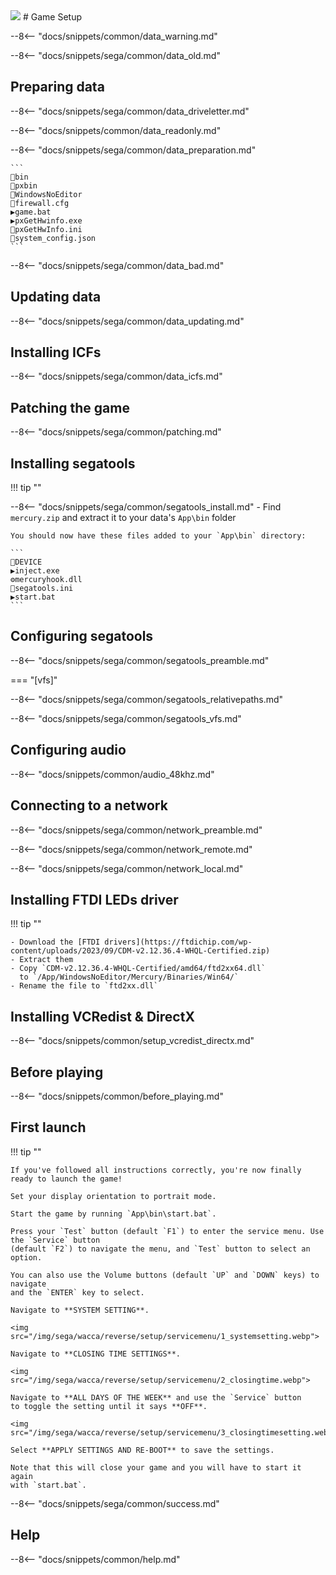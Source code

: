 <img class="header-logo" src="/img/sega/wacca/reverse/logo.webp">
# Game Setup

--8<-- "docs/snippets/common/data_warning.md"

--8<-- "docs/snippets/sega/common/data_old.md"

## Preparing data

--8<-- "docs/snippets/sega/common/data_driveletter.md"

--8<-- "docs/snippets/common/data_readonly.md"

--8<-- "docs/snippets/sega/common/data_preparation.md"

    ```
    📂bin
    📂pxbin
    📂WindowsNoEditor
    📄firewall.cfg
    ▶️game.bat
    ▶️pxGetHwinfo.exe
    📝pxGetHwInfo.ini
    📄system_config.json
    ```

--8<-- "docs/snippets/sega/common/data_bad.md"

## Updating data

--8<-- "docs/snippets/sega/common/data_updating.md"

## Installing ICFs

--8<-- "docs/snippets/sega/common/data_icfs.md"

## Patching the game

--8<-- "docs/snippets/sega/common/patching.md"

## Installing segatools

!!! tip ""

--8<-- "docs/snippets/sega/common/segatools_install.md"
    - Find `mercury.zip` and extract it to your data's `App\bin` folder

    You should now have these files added to your `App\bin` directory:

    ```
    📂DEVICE
    ▶️inject.exe
    ⚙️mercuryhook.dll
    📝segatools.ini
    ▶️start.bat
    ```

## Configuring segatools

--8<-- "docs/snippets/sega/common/segatools_preamble.md"

=== "[vfs]"

--8<-- "docs/snippets/sega/common/segatools_relativepaths.md"

--8<-- "docs/snippets/sega/common/segatools_vfs.md"

## Configuring audio

--8<-- "docs/snippets/common/audio_48khz.md"

## Connecting to a network

--8<-- "docs/snippets/sega/common/network_preamble.md"

--8<-- "docs/snippets/sega/common/network_remote.md"

--8<-- "docs/snippets/sega/common/network_local.md"

## Installing FTDI LEDs driver

!!! tip ""

    - Download the [FTDI drivers](https://ftdichip.com/wp-content/uploads/2023/09/CDM-v2.12.36.4-WHQL-Certified.zip)
    - Extract them
    - Copy `CDM-v2.12.36.4-WHQL-Certified/amd64/ftd2xx64.dll`  
      to `/App/WindowsNoEditor/Mercury/Binaries/Win64/`
    - Rename the file to `ftd2xx.dll`

## Installing VCRedist & DirectX

--8<-- "docs/snippets/common/setup_vcredist_directx.md"

## Before playing

--8<-- "docs/snippets/common/before_playing.md"

## First launch

!!! tip ""

    If you've followed all instructions correctly, you're now finally ready to launch the game!

    Set your display orientation to portrait mode.

    Start the game by running `App\bin\start.bat`.

    Press your `Test` button (default `F1`) to enter the service menu. Use the `Service` button
    (default `F2`) to navigate the menu, and `Test` button to select an option.

    You can also use the Volume buttons (default `UP` and `DOWN` keys) to navigate
    and the `ENTER` key to select.

    Navigate to **SYSTEM SETTING**.

    <img src="/img/sega/wacca/reverse/setup/servicemenu/1_systemsetting.webp">

    Navigate to **CLOSING TIME SETTINGS**.

    <img src="/img/sega/wacca/reverse/setup/servicemenu/2_closingtime.webp">

    Navigate to **ALL DAYS OF THE WEEK** and use the `Service` button
    to toggle the setting until it says **OFF**.

    <img src="/img/sega/wacca/reverse/setup/servicemenu/3_closingtimesetting.webp">

    Select **APPLY SETTINGS AND RE-BOOT** to save the settings.

    Note that this will close your game and you will have to start it again
    with `start.bat`.

--8<-- "docs/snippets/sega/common/success.md"

## Help

--8<-- "docs/snippets/common/help.md"
